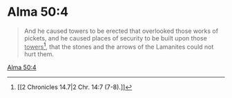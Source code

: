 # Alma 50:4

> And he caused towers to be erected that overlooked those works of pickets, and he caused places of security to be built upon those <u>towers</u>[^a], that the stones and the arrows of the Lamanites could not hurt them.

[Alma 50:4](https://www.churchofjesuschrist.org/study/scriptures/bofm/alma/50?lang=eng&id=p4#p4)


[^a]: [[2 Chronicles 14.7|2 Chr. 14:7 (7-8).]]
